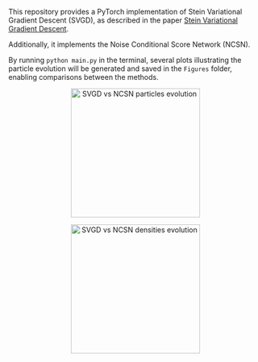 
This repository provides a PyTorch implementation of Stein Variational Gradient Descent (SVGD), as described in the paper [Stein Variational Gradient Descent](https://doi.org/10.48550/arXiv.1608.04471).

Additionally, it implements the Noise Conditional Score Network (NCSN).

By running `python main.py` in the terminal, several plots illustrating the particle evolution will be generated and saved in the `Figures` folder, enabling comparisons between the methods.

<p align="center">
  <img src=« GIFs/Particles_Evolution.gif" width="256" height="256" title="SVGD vs NCSN particles evolution">
</p>

<p align="center">
  <img src=« GIFs/Density_Evolution.gif" width="256" height="256" title="SVGD vs NCSN densities evolution">
</p>
